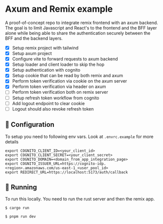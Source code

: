 # Axum and Remix example

A proof-of-concept repo  to integrate remix frontend with an axum backend. 
The goal is to limit Javascript and React's to the frontend and the BFF 
layer alone while being able to share the authentication securely between the
BFF and the backend layers.

* [x] Setup remix project with tailwind
* [x] Setup axum project
* [x] Configure vite to forward requests to axum backend
* [x] Setup loader and client loader to skip the hop
* [x] Setup authentication with cognito
* [x] Setup cookie that can be read by both remix and axum
* [x] Perform token verification via cookie on the axum server
* [x] Perform token verification via header on axum
* [ ] Perform token verification both on remix server 
* [ ] Setup refresh token workflow from cognito
* [ ] Add logout endpoint to clear cookie
* [ ] Logout should also revoke refresh token

## :hammer: Configuration

To setup you need to following env vars. Look at `.envrc.example` for more details

```
export COGNITO_CLIENT_ID=<your_client_id>
export COGNITO_CLIENT_SECRET=<your_client_secret>
export COGNITO_DOMAIN=<domain_from_app_integration_page>
export COGNITO_ISSUER_URL=https://cognito-idp.<region>.amazonaws.com/us-east-1_<user_pool_id>
export REDIRECT_URL=https://localhost:5173/auth/callback
```


## :rocket: Running


To run this locally. You need to run the rust server and then the remix app.

```
$ cargo run
```

```
$ pnpm run dev
```
